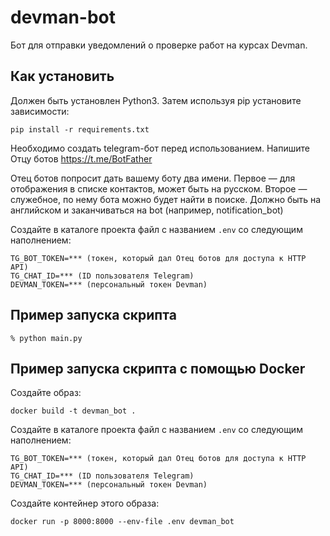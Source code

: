 # devman-bot

Бот для отправки уведомлений о проверке работ на курсах Devman.

## Как установить

Должен быть установлен Python3.
Затем используя pip установите зависимости:

```
pip install -r requirements.txt
```

Необходимо создать telegram-бот перед использованием.
Напишите Отцу ботов https://t.me/BotFather

Отец ботов попросит дать вашему боту два имени.
Первое — для отображения в списке контактов, может быть на русском.
Второе — служебное, по нему бота можно будет найти в поиске.
Должно быть на английском и заканчиваться на bot (например, notification_bot)

Создайте в каталоге проекта файл с названием `.env` со следующим наполнением:
```
TG_BOT_TOKEN=*** (токен, который дал Отец ботов для доступа к HTTP API)
TG_CHAT_ID=*** (ID пользователя Telegram)
DEVMAN_TOKEN=*** (персональный токен Devman)
```

## Пример запуска скрипта
```
% python main.py
```

## Пример запуска скрипта c помощью Docker

Создайте образ:
```
docker build -t devman_bot .
```

Создайте в каталоге проекта файл с названием `.env` со следующим наполнением:
```
TG_BOT_TOKEN=*** (токен, который дал Отец ботов для доступа к HTTP API)
TG_CHAT_ID=*** (ID пользователя Telegram)
DEVMAN_TOKEN=*** (персональный токен Devman)
```

Создайте контейнер этого образа:
```
docker run -p 8000:8000 --env-file .env devman_bot
```
